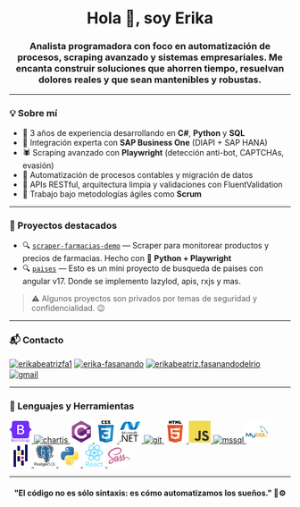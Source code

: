 <h1 align="center">Hola 👋, soy Erika</h1>

<h3 align="center">
Analista programadora con foco en automatización de procesos, scraping avanzado y sistemas empresariales.
Me encanta construir soluciones que <strong>ahorren tiempo</strong>, <strong>resuelvan dolores reales</strong> y que sean <strong>mantenibles y robustas</strong>.
</h3>

---

### 💡 Sobre mí

- 🧠 3 años de experiencia desarrollando en **C#**, **Python** y **SQL**
- 🔧 Integración experta con **SAP Business One** (DIAPI + SAP HANA)
- 🕷️ Scraping avanzado con **Playwright** (detección anti-bot, CAPTCHAs, evasión)
- 🧾 Automatización de procesos contables y migración de datos
- 🔄 APIs RESTful, arquitectura limpia y validaciones con FluentValidation
- 💼 Trabajo bajo metodologías ágiles como **Scrum**

---

### 🚀 Proyectos destacados

- 🔍 [`scraper-farmacias-demo`](https://github.com/Ebeatriz00/Scrapper_demo/) — Scraper para monitorear productos y precios de farmacias. Hecho con 🐍 **Python + Playwright**
- 🔍 [`paises`](https://github.com/Ebeatriz00/Paises) — Esto es un mini proyecto de busqueda de paises con angular v17. Donde se implemento lazylod, apis, rxjs y mas.

> ⚠️ Algunos proyectos son privados por temas de seguridad y confidencialidad. 😉

---

### 📬 Contacto

<p align="left">
  <a href="https://twitter.com/erikabeatrizfa1" target="blank"><img align="center" src="https://raw.githubusercontent.com/rahuldkjain/github-profile-readme-generator/master/src/images/icons/Social/twitter.svg" alt="erikabeatrizfa1" height="30" width="40" /></a>
<a href="https://linkedin.com/in/erika-fasanando" target="blank"><img align="center" src="https://raw.githubusercontent.com/rahuldkjain/github-profile-readme-generator/master/src/images/icons/Social/linked-in-alt.svg" alt="erika-fasanando" height="30" width="40" /></a>
<a href="https://fb.com/erikabeatriz.fasanandodelrio" target="blank"><img align="center" src="https://raw.githubusercontent.com/rahuldkjain/github-profile-readme-generator/master/src/images/icons/Social/facebook.svg" alt="erikabeatriz.fasanandodelrio" height="30" width="40" /></a>
  <a href="mailto:bfasanandodelrio@gmail.com" target="blank">
    <img align="center" src="https://cdn-icons-png.flaticon.com/512/281/281769.png" alt="gmail" height="30" width="40" />
  </a>
</p>

---

### 🧰 Lenguajes y Herramientas

<p align="left"> <a href="https://getbootstrap.com" target="_blank" rel="noreferrer"> <img src="https://raw.githubusercontent.com/devicons/devicon/master/icons/bootstrap/bootstrap-plain-wordmark.svg" alt="bootstrap" width="40" height="40"/> </a> <a href="https://www.chartjs.org" target="_blank" rel="noreferrer"> <img src="https://www.chartjs.org/media/logo-title.svg" alt="chartjs" width="40" height="40"/> </a> <a href="https://www.w3schools.com/cs/" target="_blank" rel="noreferrer"> <img src="https://raw.githubusercontent.com/devicons/devicon/master/icons/csharp/csharp-original.svg" alt="csharp" width="40" height="40"/> </a> <a href="https://www.w3schools.com/css/" target="_blank" rel="noreferrer"> <img src="https://raw.githubusercontent.com/devicons/devicon/master/icons/css3/css3-original-wordmark.svg" alt="css3" width="40" height="40"/> </a> <a href="https://dotnet.microsoft.com/" target="_blank" rel="noreferrer"> <img src="https://raw.githubusercontent.com/devicons/devicon/master/icons/dot-net/dot-net-original-wordmark.svg" alt="dotnet" width="40" height="40"/> </a> <a href="https://git-scm.com/" target="_blank" rel="noreferrer"> <img src="https://www.vectorlogo.zone/logos/git-scm/git-scm-icon.svg" alt="git" width="40" height="40"/> </a> <a href="https://www.w3.org/html/" target="_blank" rel="noreferrer"> <img src="https://raw.githubusercontent.com/devicons/devicon/master/icons/html5/html5-original-wordmark.svg" alt="html5" width="40" height="40"/> </a> <a href="https://developer.mozilla.org/en-US/docs/Web/JavaScript" target="_blank" rel="noreferrer"> <img src="https://raw.githubusercontent.com/devicons/devicon/master/icons/javascript/javascript-original.svg" alt="javascript" width="40" height="40"/> </a> <a href="https://www.microsoft.com/en-us/sql-server" target="_blank" rel="noreferrer"> <img src="https://www.svgrepo.com/show/303229/microsoft-sql-server-logo.svg" alt="mssql" width="40" height="40"/> </a> <a href="https://www.mysql.com/" target="_blank" rel="noreferrer"> <img src="https://raw.githubusercontent.com/devicons/devicon/master/icons/mysql/mysql-original-wordmark.svg" alt="mysql" width="40" height="40"/> </a> <a href="https://pandas.pydata.org/" target="_blank" rel="noreferrer"> <img src="https://raw.githubusercontent.com/devicons/devicon/2ae2a900d2f041da66e950e4d48052658d850630/icons/pandas/pandas-original.svg" alt="pandas" width="40" height="40"/> </a> <a href="https://www.postgresql.org" target="_blank" rel="noreferrer"> <img src="https://raw.githubusercontent.com/devicons/devicon/master/icons/postgresql/postgresql-original-wordmark.svg" alt="postgresql" width="40" height="40"/> </a> <a href="https://www.python.org" target="_blank" rel="noreferrer"> <img src="https://raw.githubusercontent.com/devicons/devicon/master/icons/python/python-original.svg" alt="python" width="40" height="40"/> </a> <a href="https://reactjs.org/" target="_blank" rel="noreferrer"> <img src="https://raw.githubusercontent.com/devicons/devicon/master/icons/react/react-original-wordmark.svg" alt="react" width="40" height="40"/> </a> <a href="https://sass-lang.com" target="_blank" rel="noreferrer"> <img src="https://raw.githubusercontent.com/devicons/devicon/master/icons/sass/sass-original.svg" alt="sass" width="40" height="40"/> </a> </p>

---

<h4 align="center">"El código no es sólo sintaxis: es cómo automatizamos los sueños." 🧠⚙️</h4>
